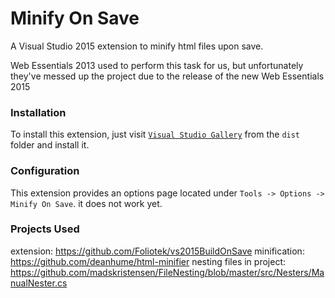 # Minify On Save

A Visual Studio 2015 extension to minify html files upon save.

Web Essentials 2013 used to perform this task for us, but unfortunately they've messed up the project due to the release of the new Web Essentials 2015


### Installation
To install this extension, just visit [`Visual Studio Gallery`](https://visualstudiogallery.msdn.microsoft.com/71e99177-37b6-40d8-8669-4d61f804f0c5?SRC=VSIDE) from the `dist` folder and install it.


### Configuration
This extension provides an options page located under `Tools -> Options -> Minify On Save`. it does not work yet.


### Projects Used
extension: https://github.com/Foliotek/vs2015BuildOnSave
minification: https://github.com/deanhume/html-minifier
nesting files in project: https://github.com/madskristensen/FileNesting/blob/master/src/Nesters/ManualNester.cs
